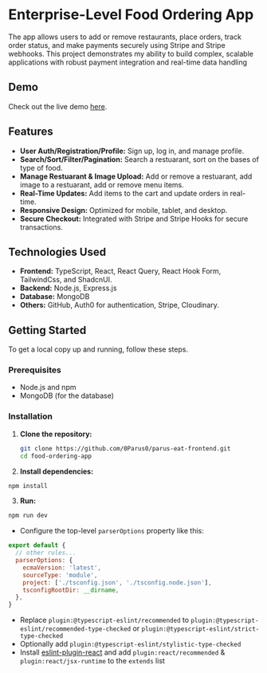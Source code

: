 # Enterprise-Level Food Ordering App
The app allows users to add or remove restaurants, place orders, track order status, and make payments securely using Stripe and Stripe webhooks. This project demonstrates my ability to build complex, scalable applications with robust payment integration and real-time data handling

## Demo
Check out the live demo [here](https://parus-food-ordering-app.netlify.app/).



## Features

- **User Auth/Registration/Profile:** Sign up, log in, and manage profile.
- **Search/Sort/Filter/Pagination:** Search a restuarant, sort on the bases of type of food.
- **Manage Restuarant & Image Upload:** Add or remove a restuarant, add image to a restuarant, add or remove menu items.
- **Real-Time Updates:** Add items to the cart and update orders in real-time.
- **Responsive Design:** Optimized for mobile, tablet, and desktop.
- **Secure Checkout:** Integrated with Stripe and Stripe Hooks for secure transactions.

## Technologies Used

- **Frontend:** TypeScript, React, React Query, React Hook Form, TailwindCss, and ShadcnUI.
- **Backend:** Node.js, Express.js
- **Database:** MongoDB
- **Others:** GitHub, Auth0 for authentication, Stripe, Cloudinary.

## Getting Started

To get a local copy up and running, follow these steps.

### Prerequisites

- Node.js and npm
- MongoDB (for the database)

### Installation

1. **Clone the repository:**
   ```bash
   git clone https://github.com/0Parus0/parus-eat-frontend.git
   cd food-ordering-app

2. **Install dependencies:**
  ```bash
  npm install
```
3. **Run:**
  ```bash
  npm run dev
  ```

- Configure the top-level `parserOptions` property like this:

```js
export default {
  // other rules...
  parserOptions: {
    ecmaVersion: 'latest',
    sourceType: 'module',
    project: ['./tsconfig.json', './tsconfig.node.json'],
    tsconfigRootDir: __dirname,
  },
}
```

- Replace `plugin:@typescript-eslint/recommended` to `plugin:@typescript-eslint/recommended-type-checked` or `plugin:@typescript-eslint/strict-type-checked`
- Optionally add `plugin:@typescript-eslint/stylistic-type-checked`
- Install [eslint-plugin-react](https://github.com/jsx-eslint/eslint-plugin-react) and add `plugin:react/recommended` & `plugin:react/jsx-runtime` to the `extends` list
